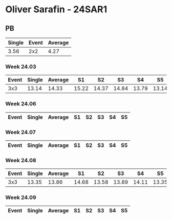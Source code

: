 # Oliver Sarafin - 24SAR1

## PB
|Single|Event|Average|
|----|----|----|
|3.56|2x2|4.27|
### Week 24.03
|Event|Single|Average|S1|S2|S3|S4|S5|
|-----|-------|------|--|--|--|--|--|
|3x3|13.14|14.33|15.22|14.37|14.84|13.79|13.14|
### Week 24.06
|Event|Single|Average|S1|S2|S3|S4|S5|
|-----|-------|------|--|--|--|--|--|
### Week 24.07
|Event|Single|Average|S1|S2|S3|S4|S5|
|-----|-------|------|--|--|--|--|--|
### Week 24.08
|Event|Single|Average|S1|S2|S3|S4|S5|
|-----|-------|------|--|--|--|--|--|
|3x3|13.35|13.86|14.68|13.58|13.89|14.11|13.35|
### Week 24.09
|Event|Single|Average|S1|S2|S3|S4|S5|
|-----|-------|------|--|--|--|--|--|
